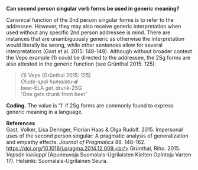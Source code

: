 **Can second person singular verb forms be used in generic meaning?**

Canonical function of the 2nd person singular forms is to refer to the addressee. However, they may also receive generic interpretation when used without any specific 2nd person addressee is mind. There are instances that are unambiguously generic as otherwise the interpretation would literally be wrong, while other sentences allow for several interpretations (Gast et al. 2015: 148-149). Although without broader context the Veps example (1) could be directed to the addressee, the 2Sg forms are also attested in the generic function (see Grünthal 2015: 125). 

>(1) Veps (Grünthal 2015: 125)<br/>
>*Olude-spai  humalstu-**d***<br/>
>beer-ELA get_drunk-2SG<br/>
>'One gets drunk from beer’

**Coding.** The value is '1' if 2Sg forms are commonly found to express generic meaning in a language. 

**References**<br/>
Gast, Volker, Lisa Deringer, Florian Haas & Olga Rudolf. 2015. Impersonal uses of the second person singular: A pragmatic analysis of generalization and empathy effects. *Journal of Pragmatics* 88. 148–162. https://doi.org/10.1016/j.pragma.2014.12.009.<br/>
Grünthal, Riho. 2015. *Vepsän kielioppi* (Apuneuvoja Suomalais-Ugrilaisten Kielten Opintoja Varten 17). Helsinki: Suomalais-Ugrilainen Seura.
